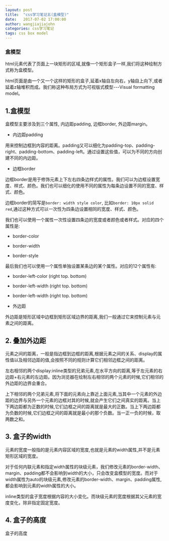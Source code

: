 ```yaml
---
layout: post
title:  "css学习笔记五(盒模型)"
date:   2017-07-02 17:00:00
author: wangjiajiajohn
categories: css学习笔记
tags: css box model
---
```


### 盒模型

html元素代表了页面上一块矩形的区域,就像一个矩形盒子一样,我们将这种绘制方式称为盒模型。

html页面是由一个又一个这样的矩形的盒子,延着x轴自左向右，y轴自上向下,或者延着z轴堆积而成。我们称这种布局方式为可视版式模型---Visual formatting model。

## 1.盒模型

盒模型主要涉及到三个属性, 内边距padding, 边框border, 外边距margin。

* 内边距padding

用来控制边框到内容的距离。padding又可以细化为padding-top、padding-right、padding-bottom、padding-left。通过设置这些值，可以为不同的方向创建不同的内边距。

* 边框border

边框border是用于修饰元素上下左右四条边样式的属性。我们可以为边框设置宽度、样式、颜色。我们也可以细化的使用不同的属性为每条边设置不同的宽度、样式、颜色。

边框border的简写是`border: width style color`, 比如`border: 10px solid red`,通过这种方式可以一次性为四条边设置相同的宽度、样式、颜色。

我们也可以使用一个属性一次性设置四条边的宽度或者颜色或者样式。对应的四个属性是:
  
   * border-color

   * border-width

   * border-style

最后我们也可以使用一个属性单独设置某条边的某个属性。对应的12个属性有:

   * border-left-color (right top. bottom)

   * border-left-width (right top. bottom)

   * border-left-width (right top. bottom)

* 外边距

外边距是矩形区域中边框到矩形区域边界的距离,我们一般通过它来控制元素与元素之间的距离。


## 2. 叠加外边距

元素之间的距离，一般是指边框到边框的距离,根据元素之间的关系、display的属性值以及相邻边距的值,会按照不同的规则计算它们相邻边框之间的距离。  

左右相邻的两个display:inline类型的兄弟元素,在水平方向的距离,等于左元素的右边距+右元素的左边距。因为浏览器在绘制左右相邻的两个元素的时候,它们相邻的外边距的边界会重合。

上下相邻的两个兄弟元素,将下面的元素向上靠近上面元素,当其中一个元素的外边距的边界与另外一个元素的边框对其的时候,就会产生它们之间真实的距离。当上下两边距都为正数的时候,它们边框之间的距离就是最大的正数。当上下两边距都为负数的时候,它们边框之间的距离就是最小的那个负数。当一正一负的时候，取两数之和。


## 3. 盒子的width

元素的宽度一般指的是元素内容区域的宽度,也就是元素的width属性,并不是元素矩形区域的宽度。

对于任何内联元素和指定width属性的块级元素，我们修改元素的border-width、margin、padding都不会影响到width的大小，只会改变盒模型的宽度。而对于width属性为auto的块级元素,修改元素的border-width、margin、padding属性,都会影响到元素的width属性的大小。

inline类型的盒子宽度根据内容的大小变化。而块级元素的宽度根据其父元素的宽度变化，除非指定固定宽度。


## 4. 盒子的高度

盒子的高度







<!-- * border-color 的颜色默认等于元素前景的颜色 也就是元素color属性对应的颜色

* 在正常流中,块级元素的布局依赖于其包含块,就是类型为块级元素、表单元格或者行内块级元素的祖先元素。
  行内元素的布局不依赖于其包含块。

* 正常流: 自左向右、自上向下的文本布局方式。

* 非替换元素: 内容包含出现在文档中的元素。比如p元素

* 替换元素: 作为其他内容占位符的一个元素。比如img元素

* 块级元素: 在正常流中，独自占一行，盒模型前后都换行的元素。

* 行内元素: 在正常流中，不独占一行，盒模型前后不换行的元素。

    **在正常流中块级元素用于生成另起一行的矩形区域,行内元素用于作为块级元素的子元素按照正常流自左向右、自上向下的布局自己的内容**

* 根元素: 位于文档树最顶端的元素，在html文档中指的是html元素.


* 元素的宽度width: 左内边界到右内边界的距离，也就是盒模型中内容的宽度。
  块级元素盒模型在水平方向上会full filled父块级元素的内容区域。
  行内元素盒模型在水平方向的width默认情况下取决于其内容的宽度。

  对于width为auto的块级元素，其盒模型的长度是固定的，改变其内外边距，都会影响其width属性的大小。
  对于width为固定值的块级元素，改变其被外边距，会影响其盒模型的大小。我们可以把行内元素当成块级元素width属性为固定值看待。

* 元素的高度height: 上内边界到下内边界的距离，也就是盒模型中内容的高度。
  块级元素盒模型在垂直方向的大小取决于其内容，如果无任何子元素，其height默认为0。所以body元素初始高度为0。当块级元素内容的高度大于块级元素的height的时候，块级元素会产生一个滚动条。如果小于内容的高度，效果取决于overflow属性.
  行内元素盒模型在垂直方向的大小默认情况下取决于其内容的高度。

* 块级元素的width、margin-left、margin-right默认值为auto

      * 当块级元素width、margin-left、margin-right为auto时,width的大小等于包含块的width.
        margin、margin-left、margin-right为0

      * 当块级元素的width、margin-left、margin-right其中两个为auto时:

           * width margin-left或者width margin-right为auto, margin-left或者margin-right会变为0

           * margin-left margin-right为auto, margin-left   margin-right基于width+margin-left+margin-right+padding-left+padding-right等于包含块的width,平分长度

           * margin-left、margin-right、width其中一个为auto时，基于width+margin-left+margin-right+padding-left+padding-right,
           计算这个值为auto属性的真实值。

              **_margin-left margin-right 均为auto,并且padding-left == padding-right的情况下,块级元素的内容居中_**

              **_如果块级元素的外边距为负,则其width有可能大于其包含块的width_**


  行内元素的width默认为auto, margin默认为0。假如指定了行内元素的width，想居中内容一般使用text-align，因为一般行内元素用于包含文本，除了img。


* 替换元素的width默认为auto，也就是内容的宽度。但加入我们修改替换元素的宽或者高，其高或宽会等比例变化。


* 对于块级元素的height设置百分比，如果其父块级元素的height不是auto，则块级元素的height是其父块级元素height*百分比
  而如果其父块级元素的height为auto，则子块级元素height即使设置了百分比，也会自动变为auto

* 对于正常流中的height为auto的块级元素，假如其只有块级子元素，其height是最上面的块级子元素的外边框边界到最下面块级子元素的外边框边界。

  如果块级元素有上或下内边距,或者上、下边框，其height是最上面块级子元素的上外边界到最下面块级子元素的下外边界。

* 疑问:

  块级元素、行内元素的margin padding width  height默认值是什么，都能设置这些属性吗？
  块级元素 行内元素设置负边距对布局产生什么影响？ 相邻元素重合？
  行内元素如何在块级元素中居中。块级元素如何在块级元素内居中。 水平和垂直居中 ？



* 浮动的元素最垂直方向上  margin不再重叠。



*  html界面布局
   
   在html中,对于position为static的元素,浏览器会将其按照从上到下，从左到右的顺序布局,在水平方向margin不会重叠，在锤子方向，相邻元素的margin会重叠。position不为static的元素门，他们之间的距离与margin无关。而对于浮动的元素，其margin在水平和垂直方向都不会合并。
   对行内元素设置margin，在垂直方向上无意义，如果想让行内元素的margin影响行高的话，可以将其display属性设置为inline-block。
   块级元素的width会根据其父块级元素计算，行内元素的宽根据其内容计算，如果行内元素的width或者块级元素的width是百分比，而父级元素的宽是auto,那么他们的width值会从百分比变为auto。块级元素的宽和高在浮动的情况下，取决于其内容，最好设置其宽度。块级元素和行内元素的高都由其内容决定，除非指定他们的height。



* /path  代表系统绝对路径   ~/path 代表当前用户绝对路径 -->































